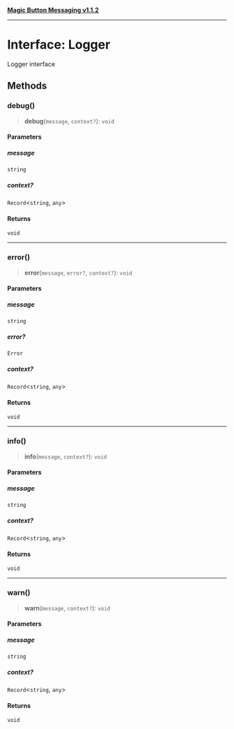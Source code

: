 [**Magic Button Messaging v1.1.2**](../README.md)

***

# Interface: Logger

Logger interface

## Methods

### debug()

> **debug**(`message`, `context?`): `void`

#### Parameters

##### message

`string`

##### context?

`Record`\<`string`, `any`\>

#### Returns

`void`

***

### error()

> **error**(`message`, `error?`, `context?`): `void`

#### Parameters

##### message

`string`

##### error?

`Error`

##### context?

`Record`\<`string`, `any`\>

#### Returns

`void`

***

### info()

> **info**(`message`, `context?`): `void`

#### Parameters

##### message

`string`

##### context?

`Record`\<`string`, `any`\>

#### Returns

`void`

***

### warn()

> **warn**(`message`, `context?`): `void`

#### Parameters

##### message

`string`

##### context?

`Record`\<`string`, `any`\>

#### Returns

`void`

